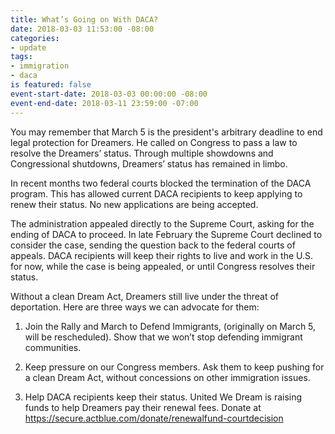 ```yaml
---
title: What’s Going on With DACA?
date: 2018-03-03 11:53:00 -08:00
categories:
- update
tags:
- immigration
- daca
is featured: false
event-start-date: 2018-03-03 00:00:00 -08:00
event-end-date: 2018-03-11 23:59:00 -07:00
---
```


You may remember that March 5 is the president's arbitrary deadline to end legal protection for Dreamers. He called on Congress to pass a law to resolve the Dreamers’ status. Through multiple showdowns and Congressional shutdowns, Dreamers’ status has remained in limbo.

In recent months two federal courts blocked the termination of the DACA program. This has allowed current DACA recipients to keep applying to renew their status. No new applications are being accepted.

The administration appealed directly to the Supreme Court, asking for the ending of DACA to proceed. In late February the Supreme Court declined to consider the case, sending the question back to the federal courts of appeals. DACA recipients will keep their rights to live and work in the U.S. for now, while the case is being appealed, or until Congress resolves their status.  

Without a clean Dream Act, Dreamers still live under the threat of deportation. Here are three ways we can advocate for them:

1. Join the Rally and March to Defend Immigrants, (originally on March 5, will be rescheduled). Show that we won’t stop defending immigrant communities.

2. Keep pressure on our Congress members. Ask them to keep pushing for a clean Dream Act, without concessions on other immigration issues.

3. Help DACA recipients keep their status. United We Dream is raising funds to help Dreamers pay their renewal fees. Donate at https://secure.actblue.com/donate/renewalfund-courtdecision